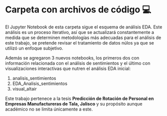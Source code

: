 # Carpeta con archivos de código 💻

El Jupyter Notebook de esta carpeta sigue el esquema de análisis EDA. Este análisis es un proceso iterativo, así que se actualizará constantemente a medida que se determinen metodologías más adecuadas para el análisis de este trabajo, se pretende revisar el tratamiento de datos núlos ya que se utilizó un enfoque subjetivo.

Además se agregaron 3 nuevos notebooks, los primeros dos con información relacionada con el análisis de sentimientos y el último con visualizaciones interactivas que nutren el análisis EDA inicial:

1. analisis_sentimientos
2. EDA_Analisis_sentimientos
3. visual_altair

Este trabajo pertenece a la tesis __Predicción de Rotación de Personal en Empresas Manufactureras de Tala, Jalisco__ y su propósito aunque académico no se limita únicamente a este. 
